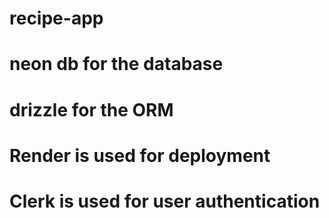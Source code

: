 # recipe-app
# neon db for the database
# drizzle for the ORM
# Render is used for deployment
# Clerk is used for user authentication
